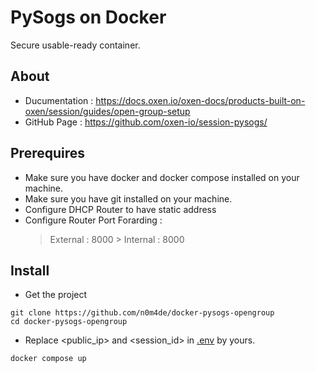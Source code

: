 # PySogs on Docker
Secure usable-ready container.

## About 

- Ducumentation : https://docs.oxen.io/oxen-docs/products-built-on-oxen/session/guides/open-group-setup
- GitHub Page : https://github.com/oxen-io/session-pysogs/

## Prerequires
- Make sure you have docker and docker compose installed on your machine.
- Make sure you have git installed on your machine.
- Configure DHCP Router to have static address
- Configure Router Port Forarding :
  > External : 8000 > Internal : 8000

## Install

- Get the project
```
git clone https://github.com/n0m4de/docker-pysogs-opengroup
cd docker-pysogs-opengroup
```

- Replace <public_ip> and <session_id> in [.env](https://github.com/n0m4de/docker-pysogs-opengroup/blob/main/.env) by yours.


```
docker compose up
```


